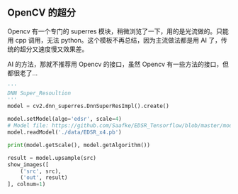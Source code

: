 ## OpenCV 的超分

Opencv 有一个专门的 superres 模块，稍微浏览了一下，用的是光流做的。只能用 cpp 调用，无法 python。这个模板不再总结，因为主流做法都是用 AI 了，传统的超分又速度慢又效果差。

AI 的方法，那就不推荐用 Opencv 的接口，虽然 Opencv 有一些方法的接口，但都很老了...

```python
'''
DNN Super_Resoultion
'''
model = cv2.dnn_superres.DnnSuperResImpl().create()

model.setModel(algo='edsr', scale=4)
# Model file: https://github.com/Saafke/EDSR_Tensorflow/blob/master/models/EDSR_x4.pb
model.readModel('./data/EDSR_x4.pb')

print(model.getScale(), model.getAlgorithm())

result = model.upsample(src)
show_images([
    ('src', src),
    ('out', result)
], colnum=1)
```